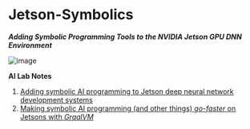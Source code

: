 # Jetson-Symbolics
**_Adding Symbolic Programming Tools to the NVIDIA Jetson GPU DNN Environment_**

![image](https://user-images.githubusercontent.com/71346897/172035620-6d3bfb9d-a629-4802-a522-fa48989769a0.png)

**AI Lab Notes**
 1. [Adding symbolic AI programming to Jetson deep neural network development systems](https://github.com/rtrelease/Jetson-Symbolics/blob/main/Adding%20symbolic%20programming%20tools%20to%20Jetson.md)
 2. [Making symbolic AI programming (and other things) *go-faster* on Jetsons with *GraalVM*](https://github.com/rtrelease/Jetson-Symbolics/blob/main/AI%20Lab%20Notes2a.md)

